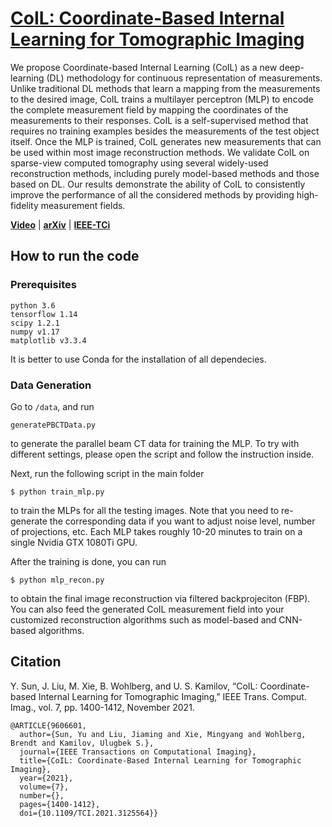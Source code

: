 # [CoIL: Coordinate-Based Internal Learning for Tomographic Imaging](https://ieeexplore.ieee.org/document/9606601)

We propose Coordinate-based Internal Learning (CoIL) as a new deep-learning (DL) methodology for continuous representation of measurements. Unlike traditional DL methods that learn a mapping from the measurements to the desired image, CoIL trains a multilayer perceptron (MLP) to encode the complete measurement field by mapping the coordinates of the measurements to their responses. CoIL is a self-supervised method that requires no training examples besides the measurements of the test object itself. Once the MLP is trained, CoIL generates new measurements that can be used within most image reconstruction methods. We validate CoIL on sparse-view computed tomography using several widely-used reconstruction methods, including purely model-based methods and those based on DL. Our results demonstrate the ability of CoIL to consistently improve the performance of all the considered methods by providing high-fidelity measurement fields.

**[Video](https://www.youtube.com/watch?v=7LXagKec31U)** | **[arXiv](https://arxiv.org/abs/2102.05181)** | **[IEEE-TCi](https://ieeexplore.ieee.org/document/9606601)**

## How to run the code

### Prerequisites
```
python 3.6  
tensorflow 1.14
scipy 1.2.1
numpy v1.17
matplotlib v3.3.4
```
It is better to use Conda for the installation of all dependecies.

### Data Generation
Go to `/data`, and run
```
generatePBCTData.py
```
to generate the parallel beam CT data for training the MLP. To try with different settings, please open the script and follow the instruction inside.

Next, run the following script in the main folder
```
$ python train_mlp.py
```
to train the MLPs for all the testing images. Note that you need to re-generate the corresponding data if you want to adjust noise level, number of projections, etc. Each MLP takes roughly 10-20 minutes to train on a single Nvidia GTX 1080Ti GPU.

After the training is done, you can run
```
$ python mlp_recon.py
```
to obtain the final image reconstruction via filtered backprojeciton (FBP). You can also feed the generated CoIL measurement field into your customized reconstruction algorithms such as model-based and CNN-based algorithms.

## Citation
Y. Sun, J. Liu, M. Xie, B. Wohlberg, and U. S. Kamilov, “CoIL: Coordinate-based Internal Learning for Tomographic Imaging,” IEEE Trans. Comput. Imag., vol. 7, pp. 1400-1412, November 2021.
```
@ARTICLE{9606601,
  author={Sun, Yu and Liu, Jiaming and Xie, Mingyang and Wohlberg, Brendt and Kamilov, Ulugbek S.},
  journal={IEEE Transactions on Computational Imaging}, 
  title={CoIL: Coordinate-Based Internal Learning for Tomographic Imaging}, 
  year={2021},
  volume={7},
  number={},
  pages={1400-1412},
  doi={10.1109/TCI.2021.3125564}}
```

